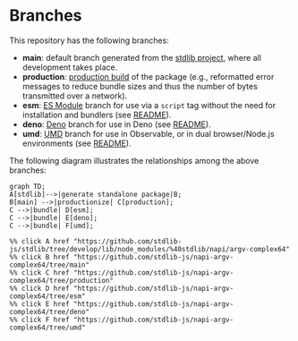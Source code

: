 <!--

@license Apache-2.0

Copyright (c) 2022 The Stdlib Authors.

Licensed under the Apache License, Version 2.0 (the "License");
you may not use this file except in compliance with the License.
You may obtain a copy of the License at

    http://www.apache.org/licenses/LICENSE-2.0

Unless required by applicable law or agreed to in writing, software
distributed under the License is distributed on an "AS IS" BASIS,
WITHOUT WARRANTIES OR CONDITIONS OF ANY KIND, either express or implied.
See the License for the specific language governing permissions and
limitations under the License.

-->

# Branches

This repository has the following branches:

-   **main**: default branch generated from the [stdlib project][stdlib-url], where all development takes place.
-   **production**: [production build][production-url] of the package (e.g., reformatted error messages to reduce bundle sizes and thus the number of bytes transmitted over a network).
-   **esm**: [ES Module][esm-url] branch for use via a `script` tag without the need for installation and bundlers (see [README][esm-readme]).
-   **deno**: [Deno][deno-url] branch for use in Deno (see [README][deno-readme]).
-   **umd**: [UMD][umd-url] branch for use in Observable, or in dual browser/Node.js environments (see [README][umd-readme]).

The following diagram illustrates the relationships among the above branches:

```mermaid
graph TD;
A[stdlib]-->|generate standalone package|B;
B[main] -->|productionize| C[production];
C -->|bundle| D[esm];
C -->|bundle| E[deno];
C -->|bundle| F[umd];

%% click A href "https://github.com/stdlib-js/stdlib/tree/develop/lib/node_modules/%40stdlib/napi/argv-complex64"
%% click B href "https://github.com/stdlib-js/napi-argv-complex64/tree/main"
%% click C href "https://github.com/stdlib-js/napi-argv-complex64/tree/production"
%% click D href "https://github.com/stdlib-js/napi-argv-complex64/tree/esm"
%% click E href "https://github.com/stdlib-js/napi-argv-complex64/tree/deno"
%% click F href "https://github.com/stdlib-js/napi-argv-complex64/tree/umd"
```

[stdlib-url]: https://github.com/stdlib-js/stdlib/tree/develop/lib/node_modules/%40stdlib/napi/argv-complex64
[production-url]: https://github.com/stdlib-js/napi-argv-complex64/tree/production
[deno-url]: https://github.com/stdlib-js/napi-argv-complex64/tree/deno
[deno-readme]: https://github.com/stdlib-js/napi-argv-complex64/blob/deno/README.md
[umd-url]: https://github.com/stdlib-js/napi-argv-complex64/tree/umd
[umd-readme]: https://github.com/stdlib-js/napi-argv-complex64/blob/umd/README.md
[esm-url]: https://github.com/stdlib-js/napi-argv-complex64/tree/esm
[esm-readme]: https://github.com/stdlib-js/napi-argv-complex64/blob/esm/README.md